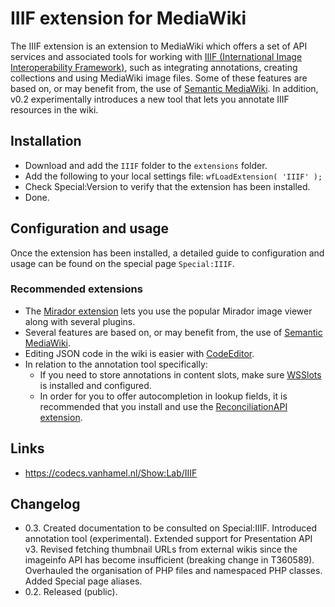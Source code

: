 # IIIF extension for MediaWiki

The IIIF extension is an extension to MediaWiki which offers a set of API services and associated tools for working with [IIIF (International Image Interoperability Framework)](https://iiif.io/), such as integrating annotations, creating collections and using MediaWiki image files. Some of these features are based on, or may benefit from, the use of [Semantic MediaWiki](https://https://www.semantic-mediawiki.org). In addition, v0.2 experimentally introduces a new tool that lets you annotate IIIF resources in the wiki.

## Installation
- Download and add the `IIIF` folder to the `extensions` folder.
- Add the following to your local settings file:
`wfLoadExtension( 'IIIF' );`
- Check Special:Version to verify that the extension has been installed.
- Done.

## Configuration and usage
Once the extension has been installed, a detailed guide to configuration and usage can be found on the special page `Special:IIIF`.

### Recommended extensions
- The [Mirador extension](https://github.com/a-g-van-hamel-foundation/Mirador) lets you use the popular Mirador image viewer along with several plugins.
- Several features are based on, or may benefit from, the use of [Semantic MediaWiki](https://www.semantic-mediawiki.org).
- Editing JSON code in the wiki is easier with [CodeEditor](https://www.mediawiki.org/wiki/Extension:CodeEditor).
- In relation to the annotation tool specifically:
    - If you need to store annotations in content slots, make sure [WSSlots](https://github.com/Open-CSP/WSSlots) is installed and configured.
    - In order for you to offer autocompletion in lookup fields, it is recommended that you install and use the [ReconciliationAPI extension](https://github.com/a-g-van-hamel-foundation/ReconciliationAPI).

## Links
- https://codecs.vanhamel.nl/Show:Lab/IIIF

## Changelog
- 0.3. Created documentation to be consulted on Special:IIIF. Introduced annotation tool (experimental). Extended support for Presentation API v3. Revised fetching thumbnail URLs from external wikis since the imageinfo API has become insufficient (breaking change in T360589). Overhauled the organisation of PHP files and namespaced PHP classes. Added Special page aliases.
- 0.2. Released (public).
